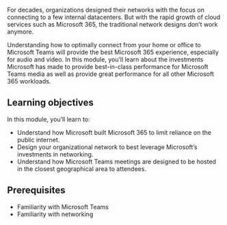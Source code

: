 For decades, organizations designed their networks with the focus on connecting to a few internal datacenters. But with the rapid growth of cloud services such as Microsoft 365, the traditional network designs don’t work anymore. 

Understanding how to optimally connect from your home or office to Microsoft Teams will provide the best Microsoft 365 experience, especially for audio and video. In this module, you’ll learn about the investments Microsoft has made to provide best-in-class performance for Microsoft Teams media as well as provide great performance for all other Microsoft 365 workloads.

## Learning objectives

In this module, you’ll learn to:

- Understand how Microsoft built Microsoft 365 to limit reliance on the public internet.
- Design your organizational network to best leverage Microsoft’s investments in networking.
- Understand how Microsoft Teams meetings are designed to be hosted in the closest geographical area to attendees.

## Prerequisites

- Familiarity with Microsoft Teams
- Familiarity with networking
